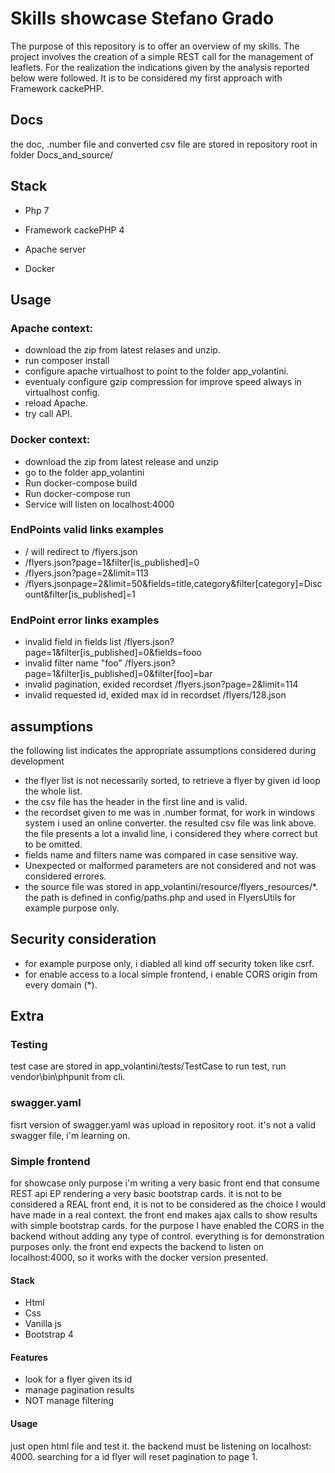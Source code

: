 # Skills showcase Stefano Grado

The purpose of this repository is to offer an overview of my skills.
The project involves the creation of a simple REST call for the management of leaflets.
For the realization the indications given by the analysis reported below were followed.
It is to be considered my first approach with Framework cackePHP.

## Docs

the doc, .number file and converted csv file are stored in repository root in folder Docs_and_source/
  

## Stack

- Php 7

- Framework cackePHP 4

- Apache server

- Docker

## Usage

### Apache context:

 - download the zip from latest relases and unzip.
 - run composer install
 - configure apache virtualhost  to point to the folder app_volantini.
 - eventualy configure gzip compression for improve speed always in virtualhost config.
 - reload Apache.
 - try call API.

### Docker context:

 - download the zip from latest release and unzip
 - go to the folder app_volantini
 - Run docker-compose build
 - Run docker-compose run
 - Service will listen on localhost:4000 

  

### EndPoints valid links examples

 - / will redirect to /flyers.json
 - /flyers.json?page=1&filter[is_published]=0
 - /flyers.json?page=2&limit=113 
 - /flyers.jsonpage=2&limit=50&fields=title,category&filter[category]=Discount&filter[is_published]=1


### EndPoint error links examples

 - invalid field in fields list
/flyers.json?page=1&filter[is_published]=0&fields=fooo
 - invalid filter name "foo"
/flyers.json?page=1&filter[is_published]=0&filter[foo]=bar
- invalid pagination, exided recordset
/flyers.json?page=2&limit=114
- invalid requested id, exided max id in recordset
/flyers/128.json



## assumptions
the following list indicates the appropriate assumptions considered during development

 - the flyer list is not necessarily sorted, to retrieve a flyer by given id loop the whole list.
 - the csv file has the header in the first line and is valid.
 - the recordset given to me was in .number format, for work in windows system i used an online converter. the resulted csv file was link above. the file presents a lot a invalid line, i considered they where correct but to be omitted.
 - fields name and filters name was compared in case sensitive way.
 - Unexpected or malformed parameters are not considered and not was considered errores.
 - the source file was stored in app_volantini/resource/flyers_resources/*. the path is defined in config/paths.php and used in FlyersUtils for example purpose only.

## Security consideration
 - for example purpose only, i diabled all kind off security token like csrf.
 - for enable access to a local simple frontend, i enable CORS origin from every domain (*).


## Extra

### Testing
test case are stored in app_volantini/tests/TestCase
to run test, run vendor\bin\phpunit from cli.

### swagger.yaml
fisrt version of swagger.yaml was upload in repository root. it's not a valid swagger file, i'm learning on.

### Simple frontend

for showcase only purpose i'm writing a very basic front end that consume REST api EP rendering a very basic bootstrap cards. it is not to be considered a REAL front end, it is not to be considered as the choice I would have made in a real context. the front end makes ajax calls to show results with simple bootstrap cards. for the purpose I have enabled the CORS in the backend without adding any type of control. everything is for demonstration purposes only. the front end expects the backend to listen on localhost:4000, so it works with the docker version presented.

#### Stack
 - Html
 - Css
 - Vanilla js
 - Bootstrap 4

#### Features
 - look for a flyer given its id
 - manage pagination results
 - NOT manage filtering

#### Usage
just open html file and test it. the backend must be listening on localhost: 4000.
searching for a id flyer will reset pagination to page 1.
